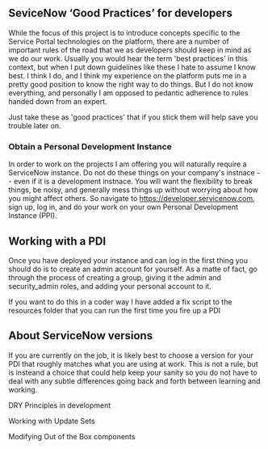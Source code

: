 ## SeviceNow ‘Good Practices’ for developers

While the focus of this project is to introduce concepts specific to the Service Portal technologies on the platform, there are a number of important rules of the road that we as developers should keep in mind as we do our work. Usually you would hear the term 'best practices' in this context, but when I put down guidelines like these I hate to assume I know best. I think I do, and I think my experience on the platform puts me in a pretty good position to know the right way to do things. But I do not know everything, and personally I am opposed to pedantic adherence to rules handed down from an expert.

Just take these as 'good practices' that if you stick them will help save you trouble later on.

### Obtain a Personal Development Instance

In order to work on the projects I am offering you will naturally require a ServiceNow instance. Do not do these things on your company's instnace -- even if it is a development instnace. You will want the flexibility to break things, be noisy, and generally mess things up without worrying about how you might affect others. So navigate to https://developer.servicenow.com, sign up, log in, and do your work on your own Personal Development Instance (PPI).

## Working with a PDI

Once you have deployed your instance and can log in the first thing you should do is to create an admin account for yourself. As a matte of fact, go through the process of creating a group, giving it the admin and security_admin roles, and adding your personal account to it.

If you want to do this in a coder way I have added a fix script to the resources folder that you can run the first time you fire up a PDI 

## About ServiceNow versions

If you are currently on the job, it is likely best to choose a version for your PDI that roughly matches what you are using at work. This is not a rule, but is insteand a choice that could help keep your sanity so you do not have to deal with any subtle differences going back and forth between learning and working.

DRY Principles in development

Working with Update Sets

Modifying Out of the Box components

